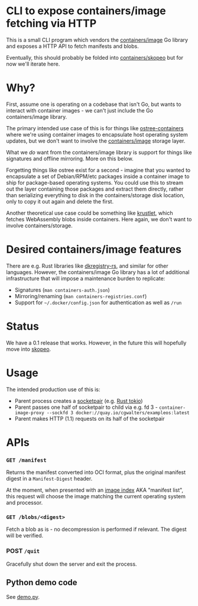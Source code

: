 # CLI to expose containers/image fetching via HTTP

This is a small CLI program which vendors the
[containers/image](https://github.com/containers/image/) Go library
and exposes a HTTP API to fetch manifests and blobs.

Eventually, this should probably be folded into [containers/skopeo](https://github.com/containers/skopeo/)
but for now we'll iterate here.

# Why?

First, assume one is operating on a codebase that isn't Go, but wants
to interact with container images - we can't just include the Go containers/image
library.

The primary intended use case of this is for things like
[ostree-containers](https://github.com/ostreedev/ostree-rs-ext/issues/18)
where we're using container images to encapsulate host operating system
updates, but we don't want to involve the [containers/image](github.com/containers/image/)
storage layer.

What we *do* want from the containers/image library is support for things like
signatures and offline mirroring.  More on this below.

Forgetting things like ostree exist for a second - imagine that you wanted to 
encapsulate a set of Debian/RPM/etc packages inside
a container image to ship for package-based operating systems.  You could use this to stream
out the layer containing those packages and extract them directly, rather than serializing
everything to disk in the containers/storage disk location, only to copy it out again and delete the first.

Another theoretical use case could be something like [krustlet](https://github.com/deislabs/krustlet),
which fetches WebAssembly blobs inside containers.  Here again, we don't want to involve
containers/storage.

# Desired containers/image features

There are e.g. Rust libraries like [dkregistry-rs](https://github.com/camallo/dkregistry-rs), and
similar for other languages.  However, the containers/image Go library has a lot of additional infrastructure
that will impose a maintenance burden to replicate:

 - Signatures (`man containers-auth.json`)
 - Mirroring/renaming (`man containers-registries.conf`)
 - Support for `~/.docker/config.json` for authentication as well as `/run`

# Status

We have a 0.1 release that works.  However, in the future this will hopefully
move into [skopeo](https://github.com/containers/skopeo/).

# Usage

The intended production use of this is:

- Parent process creates a [socketpair](https://man7.org/linux/man-pages/man2/socketpair.2.html) (e.g. [Rust tokio](https://docs.rs/tokio/1.12.0/tokio/net/struct.UnixStream.html#method.pair))
- Parent passes one half of socketpair to child via e.g. fd 3 - `container-image-proxy --sockfd 3 docker://quay.io/cgwalters/exampleos:latest`
- Parent makes HTTP (1.1) requests on its half of the socketpair

# APIs

### `GET /manifest`

Returns the manifest converted into OCI format, plus the original manifest digest in a
`Manifest-Digest` header.

At the moment, when presented with an [image index](https://github.com/opencontainers/image-spec/blob/main/image-index.md)
AKA "manifest list", this request will choose the image matching the current operating system and processor.

### `GET /blobs/<digest>`

Fetch a blob as is - no decompression is performed if relevant.
The digest will be verified.

### POST `/quit`

Gracefully shut down the server and exit the process.

## Python demo code

See [demo.py](demo.py).
